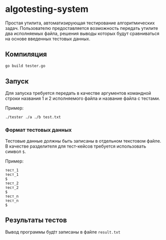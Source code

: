 # algotesting-system

Простая утилита, автоматизирующая тестирование алгоритмических задач. 
Пользователю предоставляется возможность передать утилите два исполняемых файла, решения выводы которых будут
сравниваться на основе введенных тестовых данных.

## Компиляция

```bash
go build tester.go
```

## Запуск

Для запуска требуется передать в качестве аргументов командной строки названия 1 и 2 исполняемого файла и название 
файла с тестами.

Пример:
```bash
./tester ./a ./b test.txt
```

### Формат тестовых данных

Тестовые данные должны быть записаны в отдельном текстовом файле. В качестве разделителя для тест-кейсов требуется
использовать символ `$`.

Пример:

```text
тест_1
тест_1
$
тест_2
тест_2
$
тест_n
тест_n
$
```
## Результаты тестов 

Вывод программы будtт записаны в файле `result.txt`

